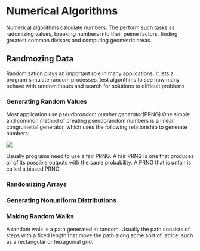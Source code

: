 # Numerical Algorithms

Numerical algorithms calculate numbers. The perform such tasks as radomizing values, breaking numbers into their peime factors, finding greatest common divisors and computing geometric areas.

## Randmozing Data

Randomization plays an important role in many applications. It lets a program simulate random processes, test algorithms to see how many behave with random inputs and search for solutions to difficult problems

### Generating Random Values

Most application use _pseudorandom number generator_(PRNG)
One simple and common method of creating pseudorandom numbers is a linear congruinetial generator, which uses the following relationship to generate numbers:

![](lcg.PNG)


Usually programs need to use a fair PRNG. A fair PRNG is one that produces all of its possible outputs with the same probability. A PRNG that is unfair is called a biased PRNG

### Randomizing Arrays


### Generating Nonuniform Distributions

### Making Random Walks

A random walk is a path generated at random. Usually the path consists of steps with a fixed length that move the path along some sort of lattice, such as a rectangular or hexagoinal grid.
